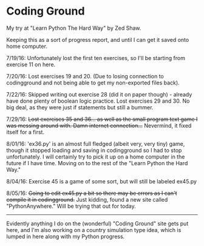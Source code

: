 # Coding Ground
My try at "Learn Python The Hard Way" by Zed Shaw.

Keeping this as a sort of progress report, and until I can get it saved onto home computer.

7/19/16: Unfortunately lost the first ten exercises, so I'll be starting from exercise 11 on here.

7/20/16: Lost exercises 19 and 20. (Due to losing connection to codingground and not being able to get my non-exported files back).

7/22/16: Skipped writing out exercise 28 (did it on paper though) - already have done plenty of boolean logic practice. 
	Lost exercises 29 and 30. No big deal, as they were just if statements but still a bummer.

7/29/16: <strike>Lost exercises 35 and 36... as well as the small program text game I was messing around with. Damn internet connection...</strike> Nevermind, it fixed itself for a first.

8/01/16: 'ex36.py' is an almost full fledged (albeit very, very tiny) game, though it stopped loading and saving in codingground so I had to stop unfortunately. I will certainly try to pick it up on a home computer in the future if I have time. Moving on to the rest of the "Learn Python the Hard Way."

8/04/16: Exercise 45 is a game of some sort, but will still be labeled ex45.py

8/05/16: <strike>Going to edit ex45.py a bit so there may be errors as I can't compile it in codingground.</strike> Just kidding, found a new site called "PythonAnywhere." Will be trying that out for today.

---

Evidently anything I do on the (wonderful) "Coding Ground" site gets put here, and I'm also working on a country simulation type idea, which is lumped in here along with my Python progress.

